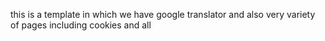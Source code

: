 this is a template in which we have google translator and also very variety of pages including cookies and all 
